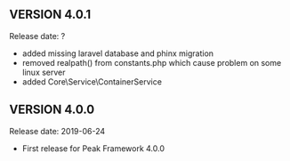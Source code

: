 VERSION 4.0.1
-------------
Release date: ?

 - added missing laravel database and phinx migration
 - removed realpath() from constants.php which cause problem on some linux server
 - added Core\Service\ContainerService

VERSION 4.0.0
-------------
Release date: 2019-06-24

 - First release for Peak Framework 4.0.0